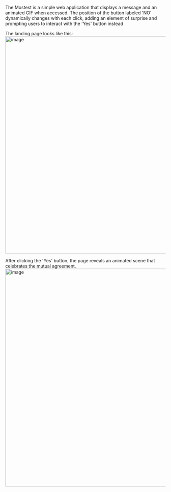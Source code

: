 The Mostest is a simple web application that displays a message and an animated GIF when accessed. 
The position of the button labeled 'NO' dynamically changes with each click, adding an element of surprise and prompting users to interact with the 'Yes' button instead


The landing page looks like this:
<img width="681" alt="image" src="https://github.com/MirunaHaidu/the-mostest/assets/110763663/f12e0d46-141d-4b72-833a-b6834712004a">


After clicking the 'Yes' button, the page reveals an animated scene that celebrates the mutual agreement.
<img width="683" alt="image" src="https://github.com/MirunaHaidu/the-mostest/assets/110763663/7b6cd537-0ff7-41db-b4cd-23ce777089fb">


